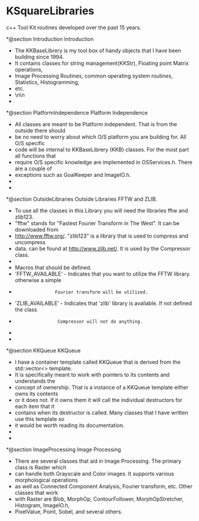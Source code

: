KSquareLibraries
================

c++ Tool Kit routines developed over the past 15 years.

 *@section  Introduction   Introduction
 * The KKBaseLibrery is my tool box of handy objects that I have been building since 1994.  
 * It contains classes for string management(KKStr), Floating point Matrix operations, 
 * Image Processing Routines, common operating system routines, Statistics, Histogramming,
 * etc.
 * \n\n
 *
 *@section  PlatformIndependence    Platform Independence
 * All classes are meant to be Platform independent.  That is from the outside there should
 * be no need to worry about which O/S platform you are building for.  All O/S specific
 * code will be internal to KKBaseLibrery (KKB) classes.  For the most part all functions that 
 * require O/S specific knowledge are implemented in OSServices.h.  There are a couple of
 * exceptions such as GoalKeeper and ImageIO.h.
 * 
 *
 *@section  OutsideLibraries  Outside Libraries FFTW and ZLIB.
 * To use all the classes in this Library you will need the libraries fftw and zlib123.  
 * "fftw" stands for "Fastest Fourier Transform in The West".  It can be downloaded from 
 * http://www.fftw.org/.  "zlib123" is a library that is used to compress and uncompress 
 * data. can be found at http://www.zlib.net/.  It is used by the Compressor class.
 *
 * Macros that should be defined.
 * 'FFTW_AVAILABLE' - Indicates that you want to utilize the FFTW library.  otherwise a simple
 *                    Fourier transform will be utilized.
 * 'ZLIB_AVAILABLE' - Indicates that 'zlib' library is available.  If not defined the class
 *                     Compressor will not do anything.
 * 
 *
 *@section KKQueue   KKQueue
 * I have a container template called KKQueue that is derived from the std::vector<> template.
 * It is specifically meant to work with pointers to its contents and understands the
 * concept of ownership.  That is a instance of a KKQueue template either owns its contents
 * or it does not.  If it owns them it will call the individual destructors for each item that it
 * contains when its destructor is called. Many classes that I have written use this template so
 * it would be worth reading its documentation.
 * 
 *
 *@section  ImageProcessing   Image Processing
 * There are several classes that aid in Image Processing.  The primary class is Raster which
 * can handle both Grayscale and Color images.  It supports various morphological operations
 * as well as Connected Component Analysis, Fourier transform, etc.  Other classes that work
 * with Raster are Blob, MorphOp, ContourFollower, MorphOpStretcher, Histogram, ImageIO.h, 
 * PixelValue, Point, Sobel, and several others.
